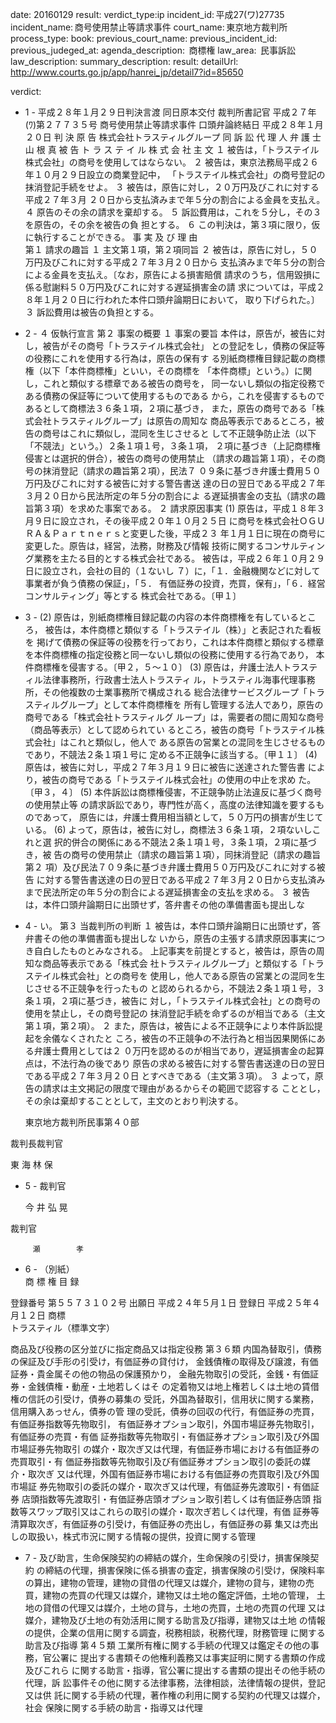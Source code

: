 
date: 20160129
result: 
verdict_type:ip
incident_id: 平成27(ワ)27735
incident_name: 商号使用禁止等請求事件
court_name: 東京地方裁判所
process_type:
book: 
previous_court_name:
previous_incident_id:
previous_judeged_at:
agenda_description:  商標権
law_area:  民事訴訟
law_description: 
summary_description: 
result: 
detailUrl: http://www.courts.go.jp/app/hanrei_jp/detail7?id=85650

verdict:

                                      
         
- 1 - 
平成２８年１月２９日判決言渡 同日原本交付 裁判所書記官 
平成２７年(ﾜ)第２７７３５号 商号使用禁止等請求事件 
口頭弁論終結日 平成２８年１月２０日 
            判       決 
原 告   株式会社トラスティルグループ 
同 訴 訟 代 理 人 弁 護 士   山 根  真 
被 告   ト ラ ス テ イ ル 株 式 会 社 
 主       文 
１ 被告は，「トラステイル株式会社」の商号を使用してはならない。 
２ 被告は，東京法務局平成２６年１０月２９日設立の商業登記中，
「トラステイル株式会社」の商号登記の抹消登記手続をせよ。 
３ 被告は，原告に対し，２０万円及びこれに対する平成２７年３月
２０日から支払済みまで年５分の割合による金員を支払え。 
４ 原告のその余の請求を棄却する。 
５ 訴訟費用は，これを５分し，その３を原告の，その余を被告の負
担とする。 
６ この判決は，第３項に限り，仮に執行することができる。 
            事 実 及 び 理 由          
第１ 請求の趣旨 
 １ 主文第１項，第２項同旨 
２ 被告は，原告に対し，５０万円及びこれに対する平成２７年３月２０日から
支払済みまで年５分の割合による金員を支払え。〔なお，原告による損害賠償
請求のうち，信用毀損に係る慰謝料５０万円及びこれに対する遅延損害金の請
求については，平成２８年１月２０日に行われた本件口頭弁論期日において，
取り下げられた。〕 
３ 訴訟費用は被告の負担とする。 
                                      
         
- 2 - 
４ 仮執行宣言 
第２ 事案の概要 
 １ 事案の要旨 
  本件は，原告が，被告に対し，被告がその商号「トラステイル株式会社」
との登記をし，債務の保証等の役務にこれを使用する行為は，原告の保有す
る別紙商標権目録記載の商標権（以下「本件商標権」といい，その商標を
「本件商標」という。）に関し，これと類似する標章である被告の商号を，
同一ないし類似の指定役務である債務の保証等について使用するものである
から，これを侵害するものであるとして商標法３６条１項，２項に基づき，
また，原告の商号である「株式会社トラスティルグループ」は原告の周知な
商品等表示であるところ，被告の商号はこれに類似し，混同を生じさせると
して不正競争防止法（以下「不競法」という。）２条１項１号，３条１項，
２項に基づき（上記商標権侵害とは選択的併合），被告の商号の使用禁止
（請求の趣旨第１項），その商号の抹消登記（請求の趣旨第２項），民法７
０９条に基づき弁護士費用５０万円及びこれに対する被告に対する警告書送
達の日の翌日である平成２７年３月２０日から民法所定の年５分の割合によ
る遅延損害金の支払（請求の趣旨第３項）を求めた事案である。 
 ２ 請求原因事実 
  (1) 原告は，平成１８年３月９日に設立され，その後平成２０年１０月２５日
に商号を株式会社ＯＧＵＲＡ＆Ｐａｒｔｎｅｒｓと変更した後，平成２３
年１月１日に現在の商号に変更した。原告は，経営，法務，財務及び情報
技術に関するコンサルティング業務を主たる目的とする株式会社である。 
被告は，平成２６年１０月２９日に設立され，会社の目的（１ないし
７）に，「１．金融機関などに対して事業者が負う債務の保証」，「５．
有価証券の投資，売買，保有」，「６．経営コンサルティング」等とする
株式会社である。〔甲１〕 
                                      
         
- 3 - 
(2) 原告は，別紙商標権目録記載の内容の本件商標権を有しているところ，
被告は，本件商標と類似する「トラステイル（株）」と表記された看板を
掲げて債務の保証等の役務を行っており，これは本件商標と類似する標章
を本件商標権の指定役務と同一ないし類似の役務に使用する行為であり，
本件商標権を侵害する。〔甲２，５～１０〕 
(3) 原告は，弁護士法人トラスティル法律事務所，行政書士法人トラスティ
ル，トラスティル海事代理事務所，その他複数の士業事務所で構成される
総合法律サービスグループ「トラスティルグループ」として本件商標権を
所有し管理する法人であり，原告の商号である「株式会社トラスティルグ
ループ」は，需要者の間に周知な商号（商品等表示）として認められてい
るところ，被告の商号「トラステイル株式会社」はこれと類似し，他人で
ある原告の営業との混同を生じさせるものであり，不競法２条１項１号に
定める不正競争に該当する。〔甲１１〕 
(4) 原告は，被告に対し，平成２７年３月１９日に被告に送達された警告書
により，被告の商号である「トラステイル株式会社」の使用の中止を求め
た。〔甲３，４〕 
(5) 本件訴訟は商標権侵害，不正競争防止法違反に基づく商号の使用禁止等
の請求訴訟であり，専門性が高く，高度の法律知識を要するものであって，
原告には，弁護士費用相当額として，５０万円の損害が生じている。 
(6) よって，原告は，被告に対し，商標法３６条１項，２項ないしこれと選
択的併合の関係にある不競法２条１項１号，３条１項，２項に基づき，被
告の商号の使用禁止（請求の趣旨第１項），同抹消登記（請求の趣旨第２
項）及び民法７０９条に基づき弁護士費用５０万円及びこれに対する被告
に対する警告書送達の日の翌日である平成２７年３月２０日から支払済み
まで民法所定の年５分の割合による遅延損害金の支払を求める。 
 ３ 被告は，本件口頭弁論期日に出頭せず，答弁書その他の準備書面も提出しな
                                      
         
- 4 - 
い。 
第３ 当裁判所の判断 
 １ 被告は，本件口頭弁論期日に出頭せず，答弁書その他の準備書面も提出しな
いから，原告の主張する請求原因事実につき自白したものとみなされる。 
   上記事実を前提とすると，被告は，原告の周知な商品等表示である「株式会
社トラスティルグループ」と類似する「トラステイル株式会社」との商号を
使用し，他人である原告の営業との混同を生じさせる不正競争を行ったもの
と認められるから，不競法２条１項１号，３条１項，２項に基づき，被告に
対し，「トラステイル株式会社」との商号の使用を禁止し，その商号登記の
抹消登記手続を命ずるのが相当である（主文第１項，第２項）。 
２ また，原告は，被告による不正競争により本件訴訟提起を余儀なくされたと
ころ，被告の不正競争の不法行為と相当因果関係にある弁護士費用としては２
０万円を認めるのが相当であり，遅延損害金の起算点は，不法行為の後であり
原告の求める被告に対する警告書送達の日の翌日である平成２７年３月２０日
とすべきである（主文第３項）。 
 ３ よって，原告の請求は主文掲記の限度で理由があるからその範囲で認容する
こととし，その余は棄却することとして，主文のとおり判決する。 
 
   東京地方裁判所民事第４０部 
 
 
裁判長裁判官 
                          
   東 海 林    保           
 
                                      
         
- 5 - 
裁判官 
                       
   今 井 弘 晃              
 
裁判官 
                       
         瀬        孝 
 
 
                                      
         
- 6 - 
（別紙）   
商 標 権 目 録 
 
登録番号 第５５７３１０２号 
  出願日  平成２４年５月１日 
  登録日  平成２５年４月１２日 
  商標   
 トラスティル（標準文字） 
 
  商品及び役務の区分並びに指定商品又は指定役務 
   第３６類 内国為替取引，債務の保証及び手形の引受け，有価証券の貸付け，
金銭債権の取得及び譲渡，有価証券・貴金属その他の物品の保護預かり，
金融先物取引の受託，金銭・有価証券・金銭債権・動産・土地若しくはそ
の定着物又は地上権若しくは土地の賃借権の信託の引受け，債券の募集の
受託，外国為替取引，信用状に関する業務，信用購入あっせん，債券の管
理の受託，債券の回収の代行，有価証券の売買，有価証券指数等先物取引，
有価証券オプション取引，外国市場証券先物取引，有価証券の売買・有価
証券指数等先物取引・有価証券オプション取引及び外国市場証券先物取引
の媒介・取次ぎ又は代理，有価証券市場における有価証券の売買取引・有
価証券指数等先物取引及び有価証券オプション取引の委託の媒介・取次ぎ
又は代理，外国有価証券市場における有価証券の売買取引及び外国市場証
券先物取引の委託の媒介・取次ぎ又は代理，有価証券先渡取引・有価証券
店頭指数等先渡取引・有価証券店頭オプション取引若しくは有価証券店頭
指数等スワップ取引又はこれらの取引の媒介・取次ぎ若しくは代理，有価
証券等清算取次ぎ，有価証券の引受け，有価証券の売出し，有価証券の募
集又は売出しの取扱い，株式市況に関する情報の提供，投資に関する管理
                                      
         
- 7 - 
及び助言，生命保険契約の締結の媒介，生命保険の引受け，損害保険契約
の締結の代理，損害保険に係る損害の査定，損害保険の引受け，保険料率
の算出，建物の管理，建物の貸借の代理又は媒介，建物の貸与，建物の売
買，建物の売買の代理又は媒介，建物又は土地の鑑定評価，土地の管理，
土地の貸借の代理又は媒介，土地の貸与，土地の売買，土地の売買の代理
又は媒介，建物及び土地の有効活用に関する助言及び指導，建物又は土地
の情報の提供，企業の信用に関する調査，税務相談，税務代理，財務管理
に関する助言及び指導 
   第４５類 工業所有権に関する手続の代理又は鑑定その他の事務，官公署に
提出する書類その他権利義務又は事実証明に関する書類の作成及びこれら
に関する助言・指導，官公署に提出する書類の提出その他手続の代理，訴
訟事件その他に関する法律事務，法律相談，法律情報の提供，登記又は供
託に関する手続の代理，著作権の利用に関する契約の代理又は媒介，社会
保険に関する手続の助言・指導又は代理 
 

                    